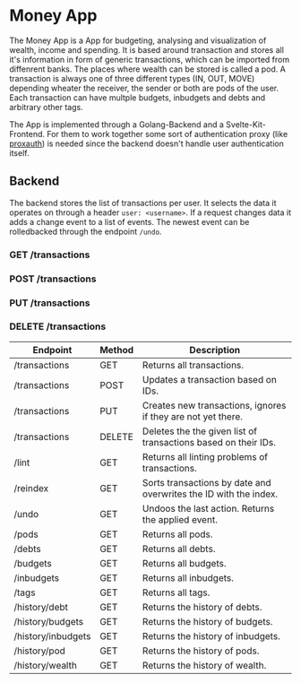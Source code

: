 # Money App
The Money App is a App for budgeting, analysing and visualization of wealth, income and spending.
It is based around transaction and stores all it's information in form of generic transactions, which can be imported from diffenrent banks. 
The places where wealth can be stored is called a pod.
A transaction is always one of three different types (IN, OUT, MOVE) depending wheater the receiver, the sender or both are pods of the user.
Each transaction can have multple budgets, inbudgets and debts and arbitrary other tags.

The App is implemented through a Golang-Backend and a Svelte-Kit-Frontend.
For them to work together some sort of authentication proxy (like [proxauth](https://github.com/xilefmusics/proxauth)) is needed since the backend doesn't handle user authentication itself.

## Backend
The backend stores the list of transactions per user.
It selects the data it operates on through a header `user: <username>`.
If a request changes data it adds a change event to a list of events.
The newest event can be rolledbacked through the endpoint  `/undo`.

### GET /transactions
### POST /transactions
### PUT /transactions
### DELETE /transactions

|Endpoint|Method|Description|
|--------|------|-----------|
|/transactions|GET|Returns all transactions.|
|/transactions|POST|Updates a transaction based on IDs.|
|/transactions|PUT|Creates new transactions, ignores if they are not yet there.|
|/transactions|DELETE|Deletes the the given list of transactions based on their IDs.|
|/lint|GET|Returns all linting problems of transactions.|
|/reindex|GET|Sorts transactions by date and overwrites the ID with the index.|
|/undo|GET|Undoos the last action. Returns the applied event.|
|/pods|GET|Returns all pods.|
|/debts|GET|Returns all debts.|
|/budgets|GET|Returns all budgets.|
|/inbudgets|GET|Returns all inbudgets.|
|/tags|GET|Returns all tags.|
|/history/debt|GET|Returns the history of debts.|
|/history/budgets|GET|Returns the history of budgets.|
|/history/inbudgets|GET|Returns the history of inbudgets.|
|/history/pod|GET|Returns the history of pods.|
|/history/wealth|GET|Returns the history of wealth.|